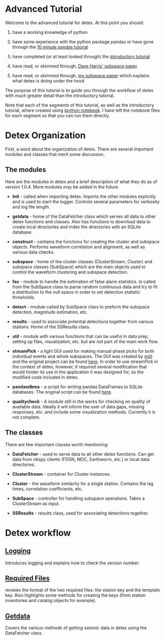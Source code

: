 # Advanced Tutorial

Welcome to the advanced tutorial for detex. At this point you should:

1. have a working knowledge of python

2. have some experience with the python package pandas or have gone through the [10 minute pandas tutorial](http://pandas.pydata.org/pandas-docs/stable/10min.html)

3. have completed (or at least looked through) the [introductory tutorial](intro.md)

4. have read, or skimmed through, [Dave Harris' subspace paper](https://e-reports-ext.llnl.gov/pdf/335299.pdf)

5. have read, or skimmed through, [my subspace paper](http://gji.oxfordjournals.org/content/203/2/1388.full?keytype=ref&ijkey=5HUaTUw3o0Xikhs) which explains what detex is doing under the hood

The purpose of this tutorial is to guide you through the workflow of detex with much greater detail than the introductory tutorial. 

Note that each of the segments of this tutorial, as well as the introductory tutorial, where created using [ipython notebook](http://ipython.org/notebook.html). I have left the notebook files for each segment so that you can run them directly. 

# Detex Organization
First, a word about the organization of detex. There are several important modules and classes that merit some discussion. 

## The modules
Here are the modules in detex and a brief description of what they do as of version 1.0.4. More modules may be added in the future. 

* **Init** - called when importing detex. Imports the other modules explicitly and is used to start the logger. Controls several parameters for verbosity and log file length.

* **getdata** - home of the DataFetcher class which serves all data to other detex functions and classes. Also has functions to download data to create local directories and index the directories with an SQLite database. 

* **construct** - contains the functions for creating the cluster and subspace objects. Performs waveform correlation and alignment, as well as various data checks.

* **subspace** - home of the cluster classes (ClusterStream, Cluster) and subspace classes (SubSpace) which are the main objects used to control the waveform clustering and subspace detection.

* **fas** - module to handle the estimation of false alarm statistics. Is called from the SubSpace class to parse random continuous data and try to fit a distribution to the null space in order to set detection statistic thresholds. 

* **detect** - module called by SubSpace class to preform the subspace detection, magnitude estimation, etc. 

* **results** - used to associate potential detections together from various stations. Home of the SSResults class.

* **util** - module with various functions that can be useful in data prep, setting up files, visualization, etc. but are not part of the main work flow.

* **streamPick** - a light GUI used for making manual phase picks for both individual events and whole subspaces. The GUI was created by [miili](miili) and the original project can be found [here](https://github.com/miili/StreamPick). In order to use streamPick in the context of detex, however, it required several modification that would hinder its use in the application it was designed for, so the modified code included in detex.

* **pandasdbms** - a script for writing pandas DataFrames to SQLite databases. The original script can be found [here](https://gist.github.com/catawbasam/3164289).

* **qualitycheck** - A module still in the works for checking on quality of available data. Ideally it will inform the user of data gaps, missing responses, etc. and include some visualization methods. Currently it is not complete. 

## The classes
There are few important classes worth mentioning:

* **DataFetcher** - used to serve data to all other detex functions. Can get data from obspy clients (FDSN, NEIC, Earthworm, etc.) or local data directories. 

* **ClusterStream** - container for Cluster instances.

* **Cluster** - the waveform similarity for a single station. Contains the lag times, correlation coefficients, etc. 

* **SubSpace** - controller for handling subspace operations. Takes a ClusterStream as input. 

* **SSResults** - results class, used for associating detections together. 


# Detex workflow

## [Logging](Advanced/Logging/logging.md)
Introduces logging and explains how to check the version number.

## [Required Files](Advanced/RequiredFiles/required_files.md)
reviews the format of the two required files: the station key and the template key. Also highlights some methods for creating the keys (from station inventories and catalog objects for example). 

##  [Getdata](Advanced/GetData/get_data.md)
Covers the various methods of getting seismic data in detex using the DataFetcher class. 


